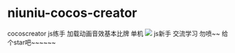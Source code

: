 # niuniu-cocos-creator
cocoscreator  js练手 加载动画音效基本比牌  单机
![](https://github.com/balckban/niuniu-cocos-creator/1.gif)
js新手 交流学习 勿喷~~ 给个star吧~~~~~~